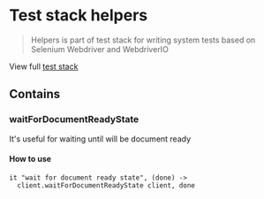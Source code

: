 # Test stack helpers
> Helpers is part of test stack for writing system tests based on Selenium Webdriver and WebdriverIO

View full [test stack](https://github.com/test-stack)

## Contains

### waitForDocumentReadyState
It's useful for waiting until will be document ready

#### How to use
```
it "wait for document ready state", (done) ->
  client.waitForDocumentReadyState client, done
```
